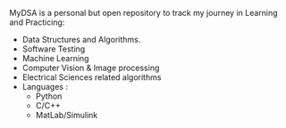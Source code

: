 MyDSA is a personal but open repository to track my journey in Learning and Practicing:
- Data Structures and Algorithms.
- Software Testing
- Machine Learning
- Computer Vision & Image processing
- Electrical Sciences related algorithms
- Languages :
    - Python
    - C/C++
    - MatLab/Simulink
